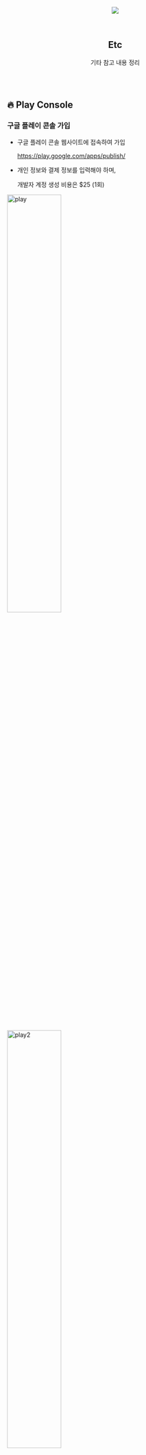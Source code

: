 <div align="center">
  <p>
    <img src="../README.assets/android.png">
  </p>
  <br>
  <h2>Etc</h2>
  <p>기타 참고 내용 정리</p>
  <br>
  <br>
</div>

## 🔥 Play Console

### 구글 플레이 콘솔 가입

- 구글 플레이 콘솔 웹사이트에 접속하여 가입

  https://play.google.com/apps/publish/

- 개인 정보와 결제 정보를 입력해야 하며,

  개발자 계정 생성 비용은 $25 (1회)

<img src="../README.assets/play.png" alt="play" align="center" width="50%" />

<img src="../README.assets/play2.png" alt="play2" align="center" width="50%" />

👉 [ 개인 ] 선택

<br>

<img src="../README.assets/play3.png" alt="play3" align="center" width="50%" />

<img src="../README.assets/play4.png" alt="play4" align="center" width="50%" />

<img src="../README.assets/play5.png" alt="play5" align="center" width="50%" />

👉 개발자 이름, 본인 인증, 이메일 작성

<br>

<img src="../README.assets/play6.png" alt="play6" align="center" width="50%" />

<img src="../README.assets/play7.png" alt="play7" align="center" width="50%" />

<img src="../README.assets/play8.png" alt="play8" align="center" width="50%" />

<img src="../README.assets/play9.png" alt="play9" align="center" width="50%" />

👉 위와 같이 [ 내 정보 ] 작성

<br>

<img src="../README.assets/play10.png" alt="play10" align="center" width="50%" />

<img src="../README.assets/play11.png" alt="play11" align="center" width="50%" />

<img src="../README.assets/play12.png" alt="play12" align="center" width="50%" />

👉 위와 같이 작성 후 결제

<br>

<img src="../README.assets/play13.png" alt="play13" align="center" width="50%" />

<img src="../README.assets/play14.png" alt="play14" align="center" width="40%" />

👉 구매 완료하면 개발자 계정 생성됨

<br>

### 서류 제출

이름과 주소 표시된 서류로 인증 필요

<img src="../README.assets/auth3.png" alt="auth3" align="center" width="70%" />

👉 구글 플레이 콘솔에서 [ 본인 확인 - 시작하기 ] 클릭

<br>

<img src="../README.assets/auth.png" alt="auth" align="center" width="50%" />

<img src="../README.assets/auth2.png" alt="auth2" align="center" width="50%" />

👉 등본 발급해서 제출하는 방법 이용

⭐️ 정부24 - 주민등록표 등본(초본) 발급 ⭐️

https://www.gov.kr/mw/AA020InfoCappView.do?CappBizCD=13100000015

‼️ [ 발급하기 ]에서 발급형태는 [ 선택 발급 ] 체크 후 신청하기

[ MyGOV ] -> [ 서비스 신청내역 ] -> [ 문서출력 ] ->  [ 인쇄 ] -> [ pdf 저장 ]으로 파일 다운 받고 업로드 올리기

<br>

<img src="../README.assets/auth4.png" alt="auth4" align="center" width="50%" />

<img src="../README.assets/auth5.png" alt="auth5" align="center" width="70%" />

👉 제출하면 [ 본인 확인 ] -> [ 신원 확인 중 ]으로 변경됨

<br>

<img src="../README.assets/auth6.png" alt="auth6" align="center" width="40%" />

<img src="../README.assets/auth7.png" alt="auth7" align="center" width="70%" />

👉 제출 후 2시간 정도 후에 인증 완료 메일 받음 (평일 기준)
